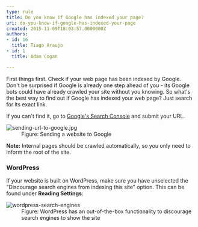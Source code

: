```yaml
---
type: rule
title: Do you know if Google has indexed your page?
uri: do-you-know-if-google-has-indexed-your-page
created: 2015-11-09T18:03:57.0000000Z
authors:
- id: 16
  title: Tiago Araujo
- id: 1
  title: Adam Cogan

---
```




<span class='intro'> <p><span style="color&#58;#000000;font-family&#58;verdana, sans-serif;font-size&#58;12px;line-height&#58;16.8px;"> </span>First things first. Check if your web page has been indexed by Google. Don't be surprised if Google is already one step ahead of you - its Google bots could have already crawled your site without you knowing. So what's the best way to find out if Google has indexed your web page? Just search for its exact link.</p> </span>

<p>If you can't find it, go to&#160;<a href="https&#58;//www.google.com/webmasters/tools/submit-url">Google's Search Console</a>&#160;and submit your URL.&#160;</p><dl class="image"><dt>
   <img src="/PublishingImages/sending-url-to-google.jpg" alt="sending-url-to-google.jpg" /></dt><dd>Figure&#58; Sending a​​ website to Google</dd></dl><p>
   <b>Note&#58;</b> Internal pages should be crawled automatically, so you only need to inform the root of the site.<br></p><h3 class="ssw15-rteElement-H3">WordPress 
   <br></h3><p>If your website is built on WordPress, make sure you have unselected the &quot;Discourage search engines from indexing this site&quot; option. This can be found under 
   <b>Reading Settings</b>&#58;<br></p><dl class="image"><dt>
      <img src="/PublishingImages/wordpress-search-engines" alt="wordpress-search-engines" />
   </dt><dd>Figure&#58; WordPress has an out-of-the-box functionality to discourage search engines to show the site</dd></dl>


